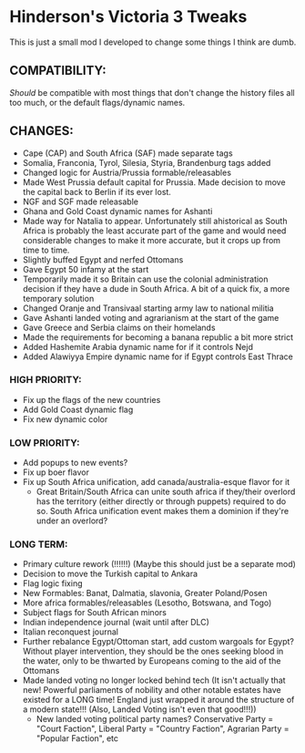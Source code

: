 # Hinderson's Victoria 3 Tweaks

This is just a small mod I developed to change some things I think are dumb. 

## COMPATIBILITY:
*Should* be compatible with most things that don't change the history files all too much, or the default flags/dynamic names.

## CHANGES:

- Cape (CAP) and South Africa (SAF) made separate tags
- Somalia, Franconia, Tyrol, Silesia, Styria, Brandenburg tags added
- Changed logic for Austria/Prussia formable/releasables
- Made West Prussia default capital for Prussia. Made decision to move the capital back to Berlin if its ever lost.
- NGF and SGF made releasable
- Ghana and Gold Coast dynamic names for Ashanti
- Made way for Natalia to appear. Unfortunately still ahistorical as South Africa is probably the least accurate part of the game and would need considerable changes to make it more accurate, but it crops up from time to time.
- Slightly buffed Egypt and nerfed Ottomans
- Gave Egypt 50 infamy at the start
- Temporarily made it so Britain can use the colonial administration decision if they have a dude in South Africa. A bit of a quick fix, a more temporary solution
- Changed Oranje and Transivaal starting army law to national militia
- Gave Ashanti landed voting and agrarianism at the start of the game
- Gave Greece and Serbia claims on their homelands
- Made the requirements for becoming a banana republic a bit more strict
- Added Hashemite Arabia dynamic name for if it controls Nejd
- Added Alawiyya Empire dynamic name for if Egypt controls East Thrace 

### HIGH PRIORITY:
- Fix up the flags of the new countries
- Add Gold Coast dynamic flag
- Fix new dynamic color

### LOW PRIORITY:
- Add popups to new events?
- Fix up boer flavor
- Fix up South Africa unification, add canada/australia-esque flavor for it
	- Great Britain/South Africa can unite south africa if they/their overlord has the territory (either directly or through puppets) required to do so. South Africa unification event makes them a dominion if they're under an overlord?

### LONG TERM:
- Primary culture rework (!!!!!!) (Maybe this should just be a separate mod)
- Decision to move the Turkish capital to Ankara
- Flag logic fixing
- New Formables: Banat, Dalmatia, slavonia, Greater Poland/Posen
- More africa formables/releasables (Lesotho, Botswana, and Togo)
- Subject flags for South African minors
- Indian independence journal (wait until after DLC)
- Italian reconquest journal
- Further rebalance Egypt/Ottoman start, add custom wargoals for Egypt? Without player intervention, they should be the ones seeking blood in the water, only to be thwarted by Europeans coming to the aid of the Ottomans
- Made landed voting no longer locked behind tech (It isn't actually that new! Powerful parliaments of nobility and other notable estates have existed for a LONG time! England just wrapped it around the structure of a modern state!!! (Also, Landed Voting isn't even that good!!!))
	- New landed voting political party names? Conservative Party = "Court Faction", Liberal Party = "Country Faction", Agrarian Party = "Popular Faction", etc
